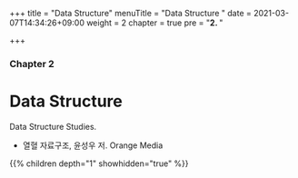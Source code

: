 +++
title = "Data Structure"
menuTitle = "Data Structure "
date = 2021-03-07T14:34:26+09:00
weight = 2
chapter = true
pre = "<b>2. </b>"

+++

### Chapter 2

# Data Structure

Data Structure Studies.

- 열혈 자료구조, 윤성우 저. Orange Media

{{% children depth="1" showhidden="true" %}}
